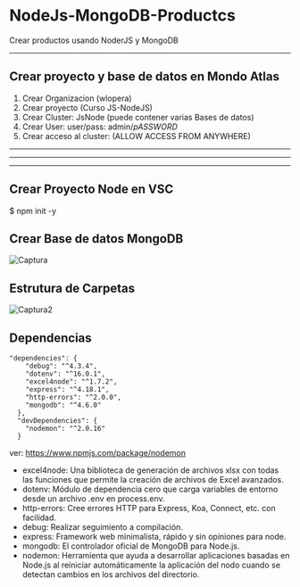 # NodeJs-MongoDB-Productcs
Crear productos usando NoderJS y MongoDB
 
-----------------------------------------------------------------------------
Crear proyecto y base de datos en Mondo Atlas
-----------------------------------------------------------------------------
1. Crear Organizacion (wlopera)
2. Crear proyecto (Curso JS-NodeJS)
3. Crear Cluster: JsNode (puede contener varias Bases de datos)
4. Crear User: user/pass: admin/_pASSWORD_
5. Crear acceso al cluster: (ALLOW ACCESS FROM ANYWHERE)
-----------------------------------------------------------------------------

-----------------------------------------------------------------------------
-----------------------------------------------------------------------------
Crear Proyecto Node en VSC 
-----------------------------------------------------------------------------
$ npm init -y

## Crear Base de datos MongoDB
![Captura](https://user-images.githubusercontent.com/7141537/171055590-418b3bb8-1762-4738-ae51-9ad05cb210ac.PNG)

## Estrutura de Carpetas
![Captura2](https://user-images.githubusercontent.com/7141537/171055588-6891ea52-7dfb-48e1-ab45-f90db2c5dae4.PNG)

## Dependencias
```
"dependencies": {
    "debug": "^4.3.4",
    "dotenv": "^16.0.1",
    "excel4node": "^1.7.2",
    "express": "^4.18.1",
    "http-errors": "^2.0.0",
    "mongodb": "^4.6.0"
  },
  "devDependencies": {
    "nodemon": "^2.0.16"
  }
```
ver: https://www.npmjs.com/package/nodemon
* excel4node: Una biblioteca de generación de archivos xlsx con todas las funciones que permite la creación de archivos de Excel avanzados.
* dotenv: Módulo de dependencia cero que carga variables de entorno desde un archivo .env en process.env.
* http-errors: Cree errores HTTP para Express, Koa, Connect, etc. con facilidad.
* debug: Realizar seguimiento a compilación.
* express: Framework web minimalista, rápido y sin opiniones para node.
* mongodb: El controlador oficial de MongoDB para Node.js.
* nodemon: Herramienta que ayuda a desarrollar aplicaciones basadas en Node.js al reiniciar automáticamente la aplicación del nodo cuando se detectan cambios en los archivos del directorio.
